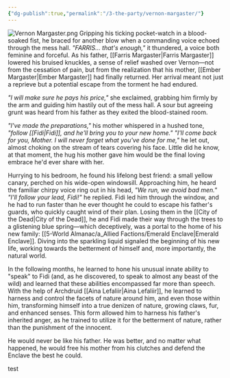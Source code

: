 ```yaml
---
{"dg-publish":true,"permalink":"/3-the-party/vernon-margaster/"}
---
```



![Vernon Margaster.png](/img/user/z_Assets/PCs/Vernon%20Margaster.png)
Gripping his ticking pocket-watch in a blood-soaked fist, he braced for another blow when a commanding voice echoed through the mess hall. *"FARRIS... that's enough,"* it thundered, a voice both feminine and forceful. As his father, [[Farris Margaster\|Farris Margaster]] lowered his bruised knuckles, a sense of relief washed over Vernon—not from the cessation of pain, but from the realization that his mother, [[Ember Margaster\|Ember Margaster]] had finally returned. Her arrival meant not just a reprieve but a potential escape from the torment he had endured.

*"I will make sure he pays his price,"* she exclaimed, grabbing him firmly by the arm and guiding him hastily out of the mess hall. A sour but agreeing grunt was heard from his father as they exited the blood-stained room.

*"I've made the preparations,"* his mother whispered in a hushed tone, *"follow [[Fidi\|Fidi]], and he'll bring you to your new home."* 
*"I'll come back for you, Mother. I will never forget what you've done for me,"* he let out, almost choking on the stream of tears covering his face. Little did he know, at that moment, the hug his mother gave him would be the final loving embrace he'd ever share with her.

Hurrying to his bedroom, he found his lifelong best friend: a small yellow canary, perched on his wide-open windowsill. Approaching him, he heard the familiar chirpy voice ring out in his head, *"We run, we avoid bad men."* 
*"I'll follow your lead, Fidi!"* he replied. Fidi led him through the window, and he had to run faster than he ever thought he could to escape his father's guards, who quickly caught wind of their plan. Losing them in the [[City of the Dead\|City of the Dead]], he and Fidi made their way through the trees to a glistening blue spring—which deceptively, was a portal to the home of his new family: [[5-World Almanac/a_Allied Factions/Emerald Enclave\|Emerald Enclave]]. Diving into the sparkling liquid signaled the beginning of his new life, working towards the betterment of himself and, more importantly, the natural world.

In the following months, he learned to hone his unusual innate ability to "speak" to Fidi (and, as he discovered, to speak to almost any beast of the wild) and learned that these abilities encompassed far more than speech. With the help of Archdruid [[Aina Lefaliir\|Aina Lefaliir]], he learned to harness and control the facets of nature around him, and even those within him, transforming himself into a true denizen of nature, growing claws, fur, and enhanced senses. This form allowed him to harness his father's inherited anger, as he trained to utilize it for the betterment of nature, rather than the punishment of the innocent.

He would never be like his father. He was better, and no matter what happened, he would free his mother from his clutches and defend the Enclave the best he could.

test